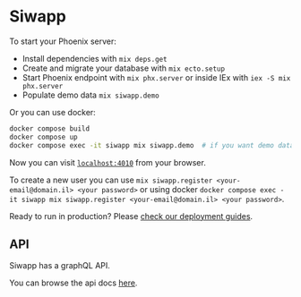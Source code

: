 # Siwapp

To start your Phoenix server:

- Install dependencies with `mix deps.get`
- Create and migrate your database with `mix ecto.setup`
- Start Phoenix endpoint with `mix phx.server` or inside IEx with `iex -S mix phx.server`
- Populate demo data `mix siwapp.demo`

Or you can use docker:

```bash
docker compose build
docker compose up
docker compose exec -it siwapp mix siwapp.demo  # if you want demo data
```

Now you can visit [`localhost:4010`](http://localhost:4010) from your browser.

To create a new user you can use `mix siwapp.register <your-email@domain.il> <your password>` or
using docker `docker compose exec -it siwapp mix siwapp.register <your-email@domain.il> <your password>`.

Ready to run in production? Please [check our deployment guides](https://hexdocs.pm/phoenix/deployment.html).

## API

Siwapp has a graphQL API.

You can browse the api docs [here](https://htmlpreview.github.io/?https://github.com/siwapp/siwapp/blob/master/api_docs/public/index.html).
